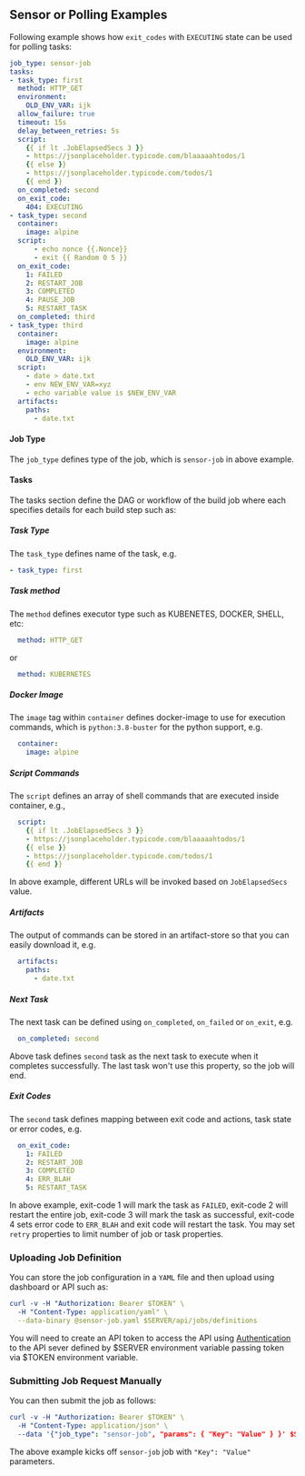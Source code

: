 ## Sensor or Polling Examples

Following example shows how `exit_codes` with `EXECUTING` state can be used for polling tasks:

```yaml
job_type: sensor-job
tasks:
- task_type: first
  method: HTTP_GET
  environment:
    OLD_ENV_VAR: ijk
  allow_failure: true
  timeout: 15s
  delay_between_retries: 5s
  script:
    {{ if lt .JobElapsedSecs 3 }}
    - https://jsonplaceholder.typicode.com/blaaaaahtodos/1
    {{ else }}
    - https://jsonplaceholder.typicode.com/todos/1
    {{ end }}
  on_completed: second
  on_exit_code:
    404: EXECUTING
- task_type: second
  container:
    image: alpine
  script:
      - echo nonce {{.Nonce}}
      - exit {{ Random 0 5 }}
  on_exit_code:
    1: FAILED
    2: RESTART_JOB
    3: COMPLETED
    4: PAUSE_JOB
    5: RESTART_TASK
  on_completed: third
- task_type: third
  container:
    image: alpine
  environment:
    OLD_ENV_VAR: ijk
  script:
    - date > date.txt
    - env NEW_ENV_VAR=xyz
    - echo variable value is $NEW_ENV_VAR
  artifacts:
    paths:
      - date.txt
```

#### Job Type

The `job_type` defines type of the job, which is `sensor-job` in above example.

#### Tasks

The tasks section define the DAG or workflow of the build job where each specifies details for each build step such as:

##### Task Type

The `task_type` defines name of the task, e.g.

```yaml
- task_type: first
```

##### Task method

The `method` defines executor type such as KUBENETES, DOCKER, SHELL, etc:

```yaml
  method: HTTP_GET
```

or 

```yaml
  method: KUBERNETES
```

##### Docker Image

The `image` tag within `container` defines docker-image to use for execution commands, which is `python:3.8-buster` for
the python support, e.g.

```yaml
  container:
    image: alpine
```

##### Script Commands

The `script` defines an array of shell commands that are executed inside container, e.g.,

```yaml
  script:
    {{ if lt .JobElapsedSecs 3 }}
    - https://jsonplaceholder.typicode.com/blaaaaahtodos/1
    {{ else }}
    - https://jsonplaceholder.typicode.com/todos/1
    {{ end }}
```

In above example, different URLs will be invoked based on `JobElapsedSecs` value.

##### Artifacts

The output of commands can be stored in an artifact-store so that you can easily download it, e.g.

```yaml
  artifacts:
    paths:
      - date.txt
```

##### Next Task

The next task can be defined using `on_completed`, `on_failed` or `on_exit`, e.g.

```yaml
  on_completed: second
```

Above task defines `second` task as the next task to execute when it completes successfully. The last task won't use
this property, so the job will end.

##### Exit Codes

The `second` task defines mapping between exit code and actions, task state or error codes, e.g.

```yaml
  on_exit_code:
    1: FAILED
    2: RESTART_JOB
    3: COMPLETED
    4: ERR_BLAH
    5: RESTART_TASK
```

In above example, exit-code 1 will mark the task as `FAILED`, exit-code 2 will restart the entire job, exit-code 3 will mark the task as successful, exit-code 4
sets error code to `ERR_BLAH` and exit code will restart the task. You may set `retry` properties to limit number of job or task properties.

### Uploading Job Definition

You can store the job configuration in a `YAML` file and then upload using dashboard or API such as:

```yaml
curl -v -H "Authorization: Bearer $TOKEN" \
  -H "Content-Type: application/yaml" \
  --data-binary @sensor-job.yaml $SERVER/api/jobs/definitions
```

You will need to create an API token to access the API using [Authentication](apidocs.md#Authentication) to the API
sever defined by $SERVER environment variable passing token via $TOKEN environment variable.

### Submitting Job Request Manually

You can then submit the job as follows:

```yaml
curl -v -H "Authorization: Bearer $TOKEN" \
  -H "Content-Type: application/json" \
  --data '{"job_type": "sensor-job", "params": { "Key": "Value" } }' $SERVER/jobs/requests
```

The above example kicks off `sensor-job` job with `"Key": "Value"` parameters.

